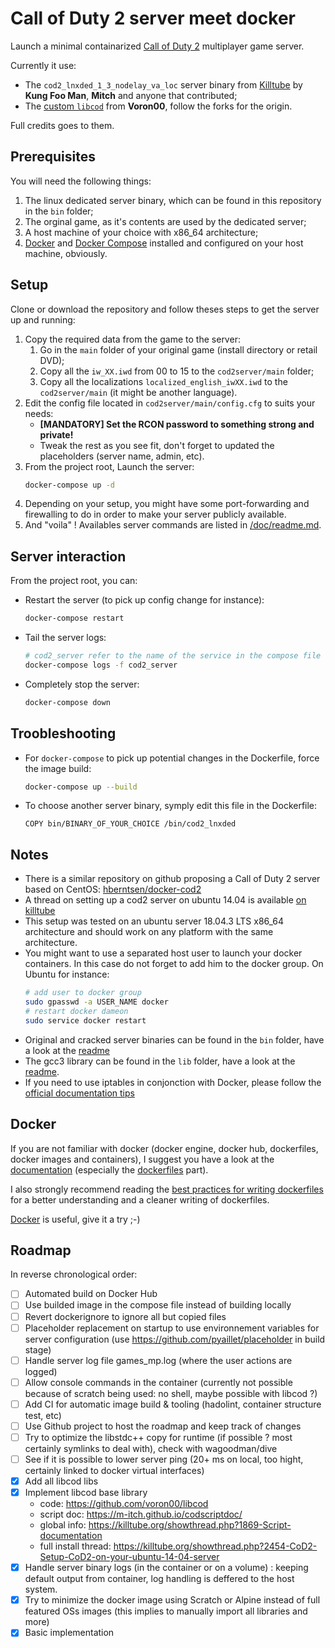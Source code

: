 # Call of Duty 2 server meet docker

Launch a minimal containarized [Call of Duty 2](https://en.wikipedia.org/wiki/Call_of_Duty_2) multiplayer game server.

Currently it use:
- The `cod2_lnxded_1_3_nodelay_va_loc` server binary from [Killtube](https://killtube.org/showthread.php?1719-Latest-cod2-linux-binaries-(1-0-1-2-1-3)) by **Kung Foo Man**, **Mitch** and anyone that contributed;
- The [custom `libcod`](https://github.com/voron00/libcod) from **Voron00**, follow the forks for the origin.

Full credits goes to them.

## Prerequisites
You will need the following things:
1. The linux dedicated server binary, which can be found in this repository in the `bin` folder;
1. The orginal game, as it's contents are used by the dedicated server;
1. A host machine of your choice with x86_64 architecture;
1. [Docker](https://docs.docker.com/install/linux/docker-ce/debian/) and [Docker Compose](https://docs.docker.com/compose/install/) installed and configured on your host machine, obviously.

## Setup
Clone or download the repository and follow theses steps to get the server up and running:
1. Copy the required data from the game to the server:
    1. Go in the `main` folder of your original game (install directory or retail DVD);
    1. Copy all the `iw_XX.iwd` from 00 to 15 to the `cod2server/main` folder;
    1. Copy all the localizations `localized_english_iwXX.iwd` to the `cod2server/main` (it might be another language).
1. Edit the config file located in `cod2server/main/config.cfg` to suits your needs:
   * **[MANDATORY] Set the RCON password to something strong and private!**
   * Tweak the rest as you see fit, don't forget to updated the placeholders (server name, admin, etc).
1. From the project root, Launch the server:
    ``` bash
    docker-compose up -d
    ```
1. Depending on your setup, you might have some port-forwarding and firewalling to do in order to make your server publicly available.
1. And "voila" ! Availables server commands are listed in [/doc/readme.md](doc/readme.md).

## Server interaction
From the project root, you can:
* Restart the server (to pick up config change for instance):
  ```bash
  docker-compose restart
  ```
* Tail the server logs:
  ```bash
  # cod2_server refer to the name of the service in the compose file
  docker-compose logs -f cod2_server
  ```
* Completely stop the server:
  ```bash
  docker-compose down
  ```

## Troobleshooting
* For `docker-compose` to pick up potential changes in the Dockerfile, force the image build: 
  ``` bash
  docker-compose up --build
  ```
* To choose another server binary, symply edit this file in the Dockerfile:
  ```docker
  COPY bin/BINARY_OF_YOUR_CHOICE /bin/cod2_lnxded
  ```

## Notes
* There is a similar repository on github proposing a Call of Duty 2 server based on CentOS: [hberntsen/docker-cod2](https://github.com/hberntsen/docker-cod2)
* A thread on setting up a cod2 server on ubuntu 14.04 is available [on killtube](https://killtube.org/showthread.php?2454-Work-in-progress-Setup-CoD2-on-your-ubuntu-14-04-server)
* This setup was tested on an ubuntu server 18.04.3 LTS x86_64 architecture and should work on any platform with the same architecture.
* You might want to use a separated host user to launch your docker containers. In this case do not forget to add him to the docker group. On Ubuntu for instance:
  ```bash
  # add user to docker group
  sudo gpasswd -a USER_NAME docker
  # restart docker dameon
  sudo service docker restart
  ```
* Original and cracked server binaries can be found in the `bin` folder, have a look at the [readme](/bin/readme.md)
* The gcc3 library can be found in the `lib` folder, have a look at the [readme](/lib/readme.md).
* If you need to use iptables in conjonction with Docker, please follow the [official documentation tips](https://docs.docker.com/network/iptables/)

## Docker
If you are not familiar with docker (docker engine, docker hub, dockerfiles, docker images and containers), I suggest you have a look at the [documentation](https://docs.docker.com/) (especially the [dockerfiles](https://docs.docker.com/reference/builder/) part).

I also strongly recommend reading the [best practices for writing dockerfiles](https://docs.docker.com/articles/dockerfile_best-practices/) for a better understanding and a cleaner writing of dockerfiles.

[Docker](https://www.docker.com/) is useful, give it a try ;-)

## Roadmap
In reverse chronological order:
- [ ] Automated build on Docker Hub
- [ ] Use builded image in the compose file instead of building locally
- [ ] Revert dockerignore to ignore all but copied files
- [ ] Placeholder replacement on startup to use environnement variables for server configuration (use https://github.com/pyaillet/placeholder in build stage)
- [ ] Handle server log file games_mp.log (where the user actions are logged)
- [ ] Allow console commands in the container (currently not possible because of scratch being used: no shell, maybe possible with libcod ?)
- [ ] Add CI for automatic image build & tooling (hadolint, container structure test, etc)
- [ ] Use Github project to host the roadmap and keep track of changes
- [ ] Try to optimize the libstdc++ copy for runtime (if possible ? most certainly symlinks to deal with), check with wagoodman/dive
- [ ] See if it is possible to lower server ping (20+ ms on local, too hight, certainly linked to docker virtual interfaces)
- [X] Add all libcod libs
- [X] Implement libcod base library
    - code: https://github.com/voron00/libcod
    - script doc: https://m-itch.github.io/codscriptdoc/
    - global info: https://killtube.org/showthread.php?1869-Script-documentation
    - full install thread: https://killtube.org/showthread.php?2454-CoD2-Setup-CoD2-on-your-ubuntu-14-04-server
- [x] Handle server binary logs (in the container or on a volume) : keeping default output from container, log handling is deffered to the host system.
- [x]  Try to minimize the docker image using Scratch or Alpine instead of full featured OSs images (this implies to manually import all libraries and more)
- [X] Basic implementation
